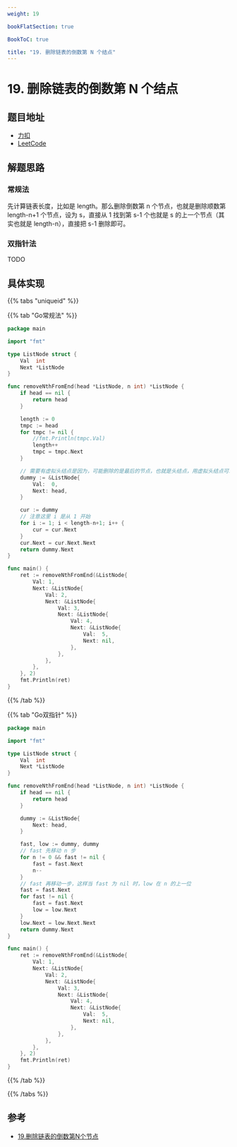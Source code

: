 ```yaml
---
weight: 19

bookFlatSection: true

BookToC: true

title: "19. 删除链表的倒数第 N 个结点"
---
```


# 19. 删除链表的倒数第 N 个结点

## 题目地址

+ [力扣](https://leetcode.cn/problems/remove-nth-node-from-end-of-list/)
+ [LeetCode](https://leetcode.com/problems/remove-nth-node-from-end-of-list/)

## 解题思路

### 常规法

先计算链表长度，比如是 length。那么删除倒数第 n 个节点，也就是删除顺数第 length-n+1 个节点，设为 s，直接从 1 找到第 s-1 个也就是 s 的上一个节点（其实也就是 length-n），直接把 s-1 删除即可。

### 双指针法

TODO

## 具体实现

{{% tabs "uniqueid" %}}

{{% tab "Go常规法" %}}

```go
package main

import "fmt"

type ListNode struct {
	Val  int
	Next *ListNode
}

func removeNthFromEnd(head *ListNode, n int) *ListNode {
	if head == nil {
		return head
	}

	length := 0
	tmpc := head
	for tmpc != nil {
		//fmt.Println(tmpc.Val)
		length++
		tmpc = tmpc.Next
	}

	// 需要有虚拟头结点是因为，可能删除的是最后的节点，也就是头结点，用虚拟头结点可以统一处理
	dummy := &ListNode{
		Val:  0,
		Next: head,
	}

	cur := dummy
	// 注意这里 i 是从 1 开始
	for i := 1; i < length-n+1; i++ {
		cur = cur.Next
	}
	cur.Next = cur.Next.Next
	return dummy.Next
}

func main() {
	ret := removeNthFromEnd(&ListNode{
		Val: 1,
		Next: &ListNode{
			Val: 2,
			Next: &ListNode{
				Val: 3,
				Next: &ListNode{
					Val: 4,
					Next: &ListNode{
						Val:  5,
						Next: nil,
					},
				},
			},
		},
	}, 2)
	fmt.Println(ret)
}

```

{{% /tab  %}}

{{% tab "Go双指针" %}}

```go
package main

import "fmt"

type ListNode struct {
	Val  int
	Next *ListNode
}

func removeNthFromEnd(head *ListNode, n int) *ListNode {
	if head == nil {
		return head
	}

	dummy := &ListNode{
		Next: head,
	}

	fast, low := dummy, dummy
	// fast 先移动 n 步
	for n != 0 && fast != nil {
		fast = fast.Next
		n--
	}
	// fast 再移动一步，这样当 fast 为 nil 时，low 在 n 的上一位
	fast = fast.Next
	for fast != nil {
		fast = fast.Next
		low = low.Next
	}
	low.Next = low.Next.Next
	return dummy.Next
}

func main() {
	ret := removeNthFromEnd(&ListNode{
		Val: 1,
		Next: &ListNode{
			Val: 2,
			Next: &ListNode{
				Val: 3,
				Next: &ListNode{
					Val: 4,
					Next: &ListNode{
						Val:  5,
						Next: nil,
					},
				},
			},
		},
	}, 2)
	fmt.Println(ret)
}

```

{{% /tab  %}}

{{% /tabs  %}}

## 参考

+ [19.删除链表的倒数第N个节点](https://programmercarl.com/0019.%E5%88%A0%E9%99%A4%E9%93%BE%E8%A1%A8%E7%9A%84%E5%80%92%E6%95%B0%E7%AC%ACN%E4%B8%AA%E8%8A%82%E7%82%B9.html)
